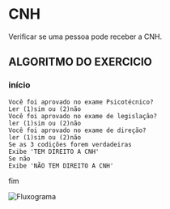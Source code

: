 # CNH
Verificar se uma pessoa pode receber a CNH.
##  ALGORITMO DO EXERCICIO
###  início
	Você foi aprovado no exame Psicotécnico?
	Ler (1)sim ou (2)não
	Você foi aprovado no exame de legislação?
	ler (1)sim ou (2)não
	Você foi aprovado no exame de direção?
	ler (1)sim ou (2)não
	Se as 3 codições forem verdadeiras
	Exibe 'TEM DIREITO A CNH'
	Se não
	Exibe 'NÃO TEM DIREITO A CNH'
fim

![Fluxograma](https://user-images.githubusercontent.com/64235507/168442874-340aa44d-83e2-4f08-b4fd-116b59a44955.png)
